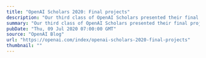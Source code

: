 ```yaml
---
title: "OpenAI Scholars 2020: Final projects"
description: "Our third class of OpenAI Scholars presented their final projects at virtual Demo Day, showcasing their research results from over the past five months."
summary: "Our third class of OpenAI Scholars presented their final projects at virtual Demo Day, showcasing their research results from over the past five months."
pubDate: "Thu, 09 Jul 2020 07:00:00 GMT"
source: "OpenAI Blog"
url: "https://openai.com/index/openai-scholars-2020-final-projects"
thumbnail: ""
---
```


